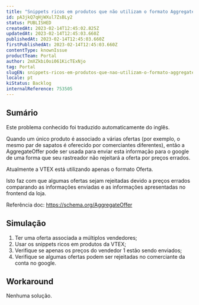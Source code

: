```yaml
---
title: "Snippets ricos em produtos que não utilizam o formato AggregateOffer para ofertas com mais de um vendedor"
id: pA3jkQ7qHjWXul7ZsBLy2
status: PUBLISHED
createdAt: 2023-02-14T12:45:02.825Z
updatedAt: 2023-02-14T12:45:03.660Z
publishedAt: 2023-02-14T12:45:03.660Z
firstPublishedAt: 2023-02-14T12:45:03.660Z
contentType: knownIssue
productTeam: Portal
author: 2mXZkbi0oi061KicTExNjo
tag: Portal
slugEN: snippets-ricos-em-produtos-que-nao-utilizam-o-formato-aggregateoffer-para-ofertas-com-mais-de-um-vendedor
locale: pt
kiStatus: Backlog
internalReference: 753505
---
```


## Sumário

<div class="alert alert-info">
  <p>Este problema conhecido foi traduzido automaticamente do inglês.</p>
</div>


Quando um único produto é associado a várias ofertas (por exemplo, o mesmo par de sapatos é oferecido por comerciantes diferentes), então a AggregateOffer pode ser usada para enviar esta informação para o google de uma forma que seu rastreador não rejeitará a oferta por preços errados.

Atualmente a VTEX está utilizando apenas o formato Oferta.

Isto faz com que algumas ofertas sejam rejeitadas devido a preços errados comparando as informações enviadas e as informações apresentadas no frontend da loja.

Referência doc: https://schema.org/AggregateOffer


##

## Simulação



1. Ter uma oferta associada a múltiplos vendedores;
2. Usar os snippets ricos em produtos da VTEX;
3. Verifique se apenas os preços do vendedor 1 estão sendo enviados;
4. Verifique se algumas ofertas podem ser rejeitadas no comerciante da conta no google.


##

## Workaround


Nenhuma solução.





